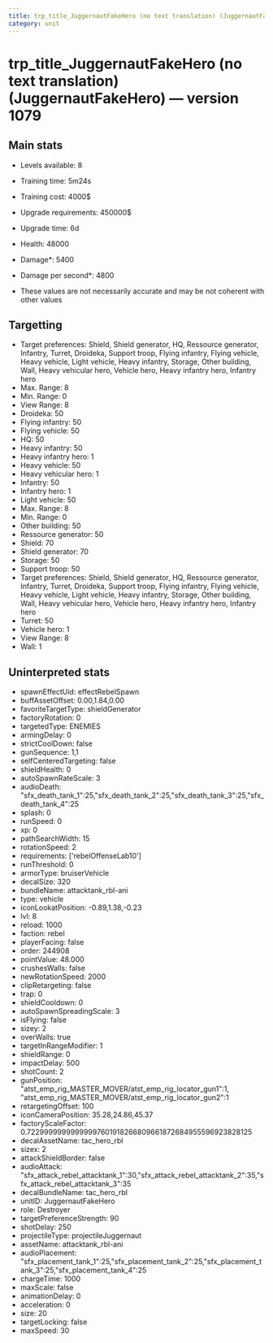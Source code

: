 ```yaml
---
title: trp_title_JuggernautFakeHero (no text translation) (JuggernautFakeHero)
category: unit
---
```


# trp_title_JuggernautFakeHero (no text translation) (JuggernautFakeHero) — version 1079

## Main stats

  * Levels available: 8
  * Training time: 5m24s
  * Training cost: 4000$
  * Upgrade requirements: 450000$
  * Upgrade time: 6d
  * Health: 48000
  * Damage*: 5400
  * Damage per second*: 4800

* These values are not necessarily accurate and may be not coherent with other values

## Targetting

  * Target preferences: Shield, Shield generator, HQ, Ressource generator, Infantry, Turret, Droideka, Support troop, Flying infantry, Flying vehicle, Heavy vehicle, Light vehicle, Heavy infantry, Storage, Other building, Wall, Heavy vehicular hero, Vehicle hero, Heavy infantry hero, Infantry hero
  * Max. Range: 8
  * Min. Range: 0
  * View Range: 8
  * Droideka: 50
  * Flying infantry: 50
  * Flying vehicle: 50
  * HQ: 50
  * Heavy infantry: 50
  * Heavy infantry hero: 1
  * Heavy vehicle: 50
  * Heavy vehicular hero: 1
  * Infantry: 50
  * Infantry hero: 1
  * Light vehicle: 50
  * Max. Range: 8
  * Min. Range: 0
  * Other building: 50
  * Ressource generator: 50
  * Shield: 70
  * Shield generator: 70
  * Storage: 50
  * Support troop: 50
  * Target preferences: Shield, Shield generator, HQ, Ressource generator, Infantry, Turret, Droideka, Support troop, Flying infantry, Flying vehicle, Heavy vehicle, Light vehicle, Heavy infantry, Storage, Other building, Wall, Heavy vehicular hero, Vehicle hero, Heavy infantry hero, Infantry hero
  * Turret: 50
  * Vehicle hero: 1
  * View Range: 8
  * Wall: 1

## Uninterpreted stats

  * spawnEffectUid: effectRebelSpawn
  * buffAssetOffset: 0.00,1.84,0.00
  * favoriteTargetType: shieldGenerator
  * factoryRotation: 0
  * targetedType: ENEMIES
  * armingDelay: 0
  * strictCoolDown: false
  * gunSequence: 1,1
  * selfCenteredTargeting: false
  * shieldHealth: 0
  * autoSpawnRateScale: 3
  * audioDeath: "sfx_death_tank_1":25,"sfx_death_tank_2":25,"sfx_death_tank_3":25,"sfx_death_tank_4":25
  * splash: 0
  * runSpeed: 0
  * xp: 0
  * pathSearchWidth: 15
  * rotationSpeed: 2
  * requirements: ['rebelOffenseLab10']
  * runThreshold: 0
  * armorType: bruiserVehicle
  * decalSize: 320
  * bundleName: attacktank_rbl-ani
  * type: vehicle
  * iconLookatPosition: -0.89,1.38,-0.23
  * lvl: 8
  * reload: 1000
  * faction: rebel
  * playerFacing: false
  * order: 244908
  * pointValue: 48.000
  * crushesWalls: false
  * newRotationSpeed: 2000
  * clipRetargeting: false
  * trap: 0
  * shieldCooldown: 0
  * autoSpawnSpreadingScale: 3
  * isFlying: false
  * sizey: 2
  * overWalls: true
  * targetInRangeModifier: 1
  * shieldRange: 0
  * impactDelay: 500
  * shotCount: 2
  * gunPosition: "atst_emp_rig_MASTER_MOVER/atst_emp_rig_locator_gun1":1, "atst_emp_rig_MASTER_MOVER/atst_emp_rig_locator_gun2":1
  * retargetingOffset: 100
  * iconCameraPosition: 35.28,24.86,45.37
  * factoryScaleFactor: 0.72299999999999997601918266809661872684955596923828125
  * decalAssetName: tac_hero_rbl
  * sizex: 2
  * attackShieldBorder: false
  * audioAttack: "sfx_attack_rebel_attacktank_1":30,"sfx_attack_rebel_attacktank_2":35,"sfx_attack_rebel_attacktank_3":35
  * decalBundleName: tac_hero_rbl
  * unitID: JuggernautFakeHero
  * role: Destroyer
  * targetPreferenceStrength: 90
  * shotDelay: 250
  * projectileType: projectileJuggernaut
  * assetName: attacktank_rbl-ani
  * audioPlacement: "sfx_placement_tank_1":25,"sfx_placement_tank_2":25,"sfx_placement_tank_3":25,"sfx_placement_tank_4":25
  * chargeTime: 1000
  * maxScale: false
  * animationDelay: 0
  * acceleration: 0
  * size: 20
  * targetLocking: false
  * maxSpeed: 30

